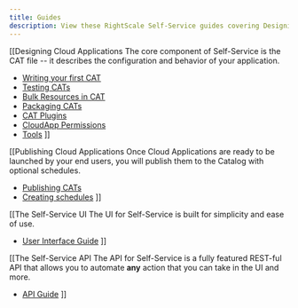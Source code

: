 ```yaml
---
title: Guides
description: View these RightScale Self-Service guides covering Designing and Publishing CloudApps, the Self-Service User Interface, the Self-Service API, and ServiceNow Integration.
---
```


[[Designing Cloud Applications
The core component of Self-Service is the CAT file -- it describes the configuration and behavior of your application.
* [Writing your first CAT](/ss/guides/ss_writing_your_first_CAT.html)
* [Testing CATs](/ss/guides/ss_testing_CATs.html)
* [Bulk Resources in CAT](/ss/guides/ss_bulk_resources.html)
* [Packaging CATs](/ss/guides/ss_packaging_cats.html)
* [CAT Plugins](/ss/guides/ss_plugins.html)
* [CloudApp Permissions](ss_permissions.html)
* [Tools](/ss/tools/)
]]

[[Publishing Cloud Applications
Once Cloud Applications are ready to be launched by your end users, you will publish them to the Catalog with optional schedules.
* [Publishing CATs](/ss/guides/ss_publishing_CATs.html)
* [Creating schedules](/ss/guides/ss_creating_schedules.html)
]]

[[The Self-Service UI
The UI for Self-Service is built for simplicity and ease of use.
* [User Interface Guide](/ss/guides/ss_user_interface_guide.html)
]]

[[The Self-Service API
The API for Self-Service is a fully featured REST-ful API that allows you to automate **any** action that you can take in the UI and more.
* [API Guide](/ss/guides/ss_api_guide.html)
]]

